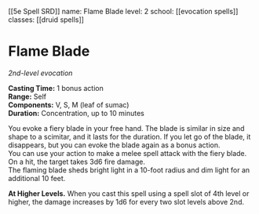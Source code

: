 [[5e Spell SRD]]
name: Flame Blade
level: 2
school: [[evocation spells]]
classes: [[druid spells]]

# Flame Blade 
_2nd-level evocation_ 

**Casting Time:** 1 bonus action    
**Range:** Self    
**Components:** V, S, M (leaf of sumac)    
**Duration:** Concentration, up to 10 minutes 

You evoke a fiery blade in your free hand. The blade is similar in size and shape to a scimitar, and it lasts for the duration. If you let go of the blade, it disappears, but you can evoke the blade again as a bonus action.    
You can use your action to make a melee spell attack with the fiery blade. On a hit, the target takes 3d6 fire damage.    
The flaming blade sheds bright light in a 10-foot radius and dim light for an additional 10 feet. 

**At Higher Levels.** When you cast this spell using a spell slot of 4th level or higher, the damage increases by 1d6 for every two slot levels above 2nd. 